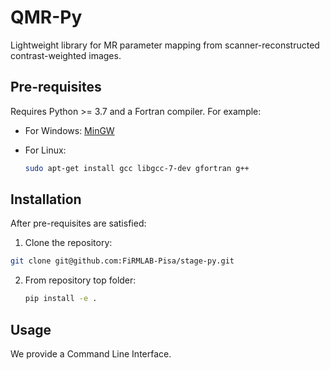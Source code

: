 # QMR-Py
Lightweight library for MR parameter mapping from scanner-reconstructed contrast-weighted images.



## Pre-requisites

Requires Python >= 3.7 and a Fortran compiler. For example:

- For Windows: [MinGW](https://gcc.gnu.org/wiki/GFortranBinaries)

- For Linux: 

  ```bash
  sudo apt-get install gcc libgcc-7-dev gfortran g++
  ```

## Installation

After pre-requisites are satisfied:

1.  Clone the repository: 

   ```bash
   git clone git@github.com:FiRMLAB-Pisa/stage-py.git
   ```

2. From repository top folder:

   ```bash
   pip install -e .
   ```

## Usage

We provide a Command Line Interface.
